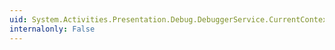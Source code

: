 ```yaml
---
uid: System.Activities.Presentation.Debug.DebuggerService.CurrentContext
internalonly: False
---
```

